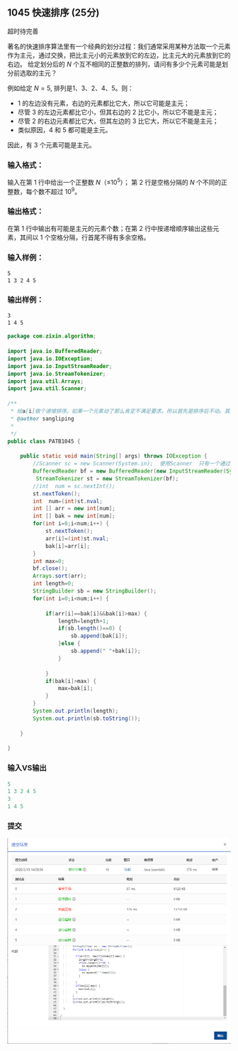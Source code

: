## 1045 快速排序 (25分)

超时待完善

著名的快速排序算法里有一个经典的划分过程：我们通常采用某种方法取一个元素作为主元，通过交换，把比主元小的元素放到它的左边，比主元大的元素放到它的右边。 给定划分后的 *N* 个互不相同的正整数的排列，请问有多少个元素可能是划分前选取的主元？

例如给定 $N = 5$, 排列是1、3、2、4、5。则：

- 1 的左边没有元素，右边的元素都比它大，所以它可能是主元；
- 尽管 3 的左边元素都比它小，但其右边的 2 比它小，所以它不能是主元；
- 尽管 2 的右边元素都比它大，但其左边的 3 比它大，所以它不能是主元；
- 类似原因，4 和 5 都可能是主元。

因此，有 3 个元素可能是主元。

### 输入格式：

输入在第 1 行中给出一个正整数 *N*（≤10<sup>5</sup>）； 第 2 行是空格分隔的 *N* 个不同的正整数，每个数不超过 10<sup>9</sup>。

### 输出格式：

在第 1 行中输出有可能是主元的元素个数；在第 2 行中按递增顺序输出这些元素，其间以 1 个空格分隔，行首尾不得有多余空格。

### 输入样例：

```in
5
1 3 2 4 5
```

### 输出样例：

```out
3
1 4 5
```

```java
package com.zixin.algorithm;

import java.io.BufferedReader;
import java.io.IOException;
import java.io.InputStreamReader;
import java.io.StreamTokenizer;
import java.util.Arrays;
import java.util.Scanner;

/**
 * 给a[i]做个递增排序。如果一个元素动了那么肯定不满足要求。所以首先是排序后不动。其次它得大于左边所有数字的最大值。
 * @author sangliping
 *
 */
public class PATB1045 {

	public static void main(String[] args) throws IOException {
		//Scanner sc = new Scanner(System.in);  使用Scanner  只有一个通过剩下全超时，换成下面这个有一个不超时  待优化
		BufferedReader bf = new BufferedReader(new InputStreamReader(System.in));//buff加快读取速度
		 StreamTokenizer st = new StreamTokenizer(bf);
        //int  num = sc.nextInt();
		st.nextToken();
		int  num=(int)st.nval;
        int [] arr = new int[num];
        int [] bak = new int[num];
        for(int i=0;i<num;i++) {
        	st.nextToken();
        	arr[i]=(int)st.nval;
        	bak[i]=arr[i];
        }
        int max=0;
        bf.close();
        Arrays.sort(arr);
        int length=0;
        StringBuilder sb = new StringBuilder();
        for(int i=0;i<num;i++) {
        	
        	if(arr[i]==bak[i]&&bak[i]>max) {
        		length=length+1;
        		if(sb.length()==0) {
        			sb.append(bak[i]);
        		}else {
        			sb.append(" "+bak[i]);
        		}
        		
        	}
        	if(bak[i]>max) {
        		max=bak[i];
        	}
        }
        System.out.println(length);
        System.out.println(sb.toString());
       
	}

}


```

### 输入VS输出

```java
5
1 3 2 4 5
3
1 4 5

```

### 提交

![PATB1045提交未完全](image/PATB1045提交未完全.png)